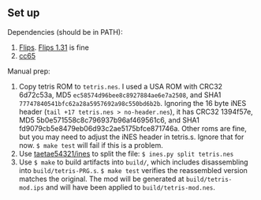 ## Set up

Dependencies (should be in PATH):
1. [Flips](https://github.com/Alcaro/Flips). [Flips
   1.31](https://www.smwcentral.net/?p=section&a=details&id=11474) is fine
2. [cc65](https://www.cc65.org/)

Manual prep:
1. Copy tetris ROM to `tetris.nes`. I used a USA ROM with CRC32 6d72c53a,
   MD5 `ec58574d96bee8c8927884ae6e7a2508`, and
   SHA1 `77747840541bfc62a28a5957692a98c550bd6b2b`. Ignoring the 16 byte iNES
   header (`tail +17 tetris.nes > no-header.nes`), it has CRC32 1394f57e,
   MD5 5b0e571558c8c796937b96af469561c6, and
   SHA1 fd9079cb5e8479eb06d93c2ae5175bfce871746a. Other roms are fine, but you
   may need to adjust the iNES header in tetris.s. Ignore that for now. `$ make
   test` will fail if this is a problem.
2. Use [taetae54321/ines](https://github.com/taotao54321/ines) to split the
   file: `$ ines.py split tetris.nes`
3. Use `$ make` to build artifacts into `build/`, which includes disassembling
   into `build/tetris-PRG.s`. `$ make test` verifies the reassembled version
   matches the original. The mod will be generated at `build/tetris-mod.ips`
   and will have been applied to `build/tetris-mod.nes`.
